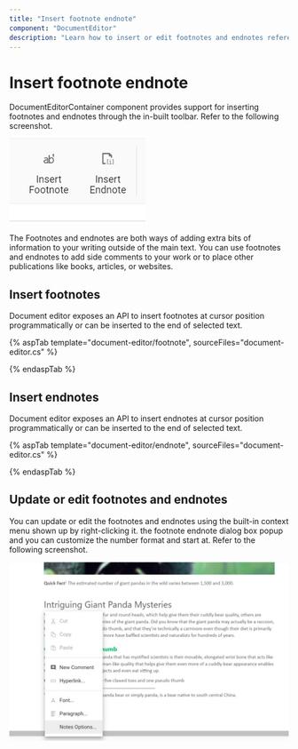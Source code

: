 ```yaml
---
title: "Insert footnote endnote"
component: "DocumentEditor"
description: "Learn how to insert or edit footnotes and endnotes references in JavaScript document editor."
---
```


# Insert footnote endnote

DocumentEditorContainer component provides support for inserting footnotes and endnotes through the in-built toolbar. Refer to the following screenshot.

![Insert footnote endnote](images/note-toolbar.jpg)

The Footnotes and endnotes are both ways of adding extra bits of information to your writing outside of the main text. You can use footnotes and endnotes to add side comments to your work or to place other publications like books, articles, or websites.

## Insert footnotes

Document editor exposes an API to insert footnotes at cursor position programmatically or can be inserted to the end of selected text.

{% aspTab template="document-editor/footnote", sourceFiles="document-editor.cs" %}

{% endaspTab %}

## Insert endnotes

Document editor exposes an API to insert endnotes at cursor position programmatically or can be inserted to the end of selected text.

{% aspTab template="document-editor/endnote", sourceFiles="document-editor.cs" %}

{% endaspTab %}

## Update or edit footnotes and endnotes

You can update or edit the footnotes and endnotes using the built-in context menu shown up by right-clicking it.
the footnote endnote dialog box popup and you can customize the number format and start at. Refer to the following screenshot.

![Update or edit footnotes and endnotes](images/notes-option.jpg)
